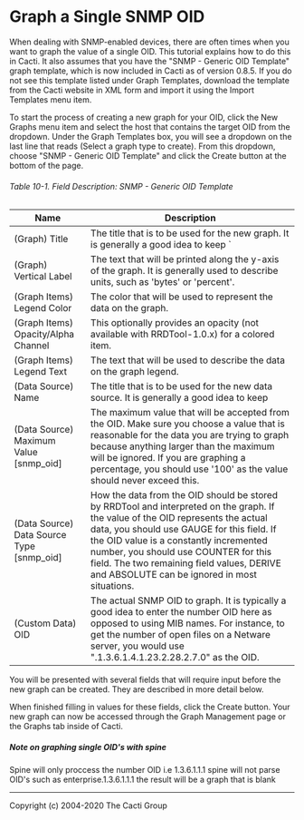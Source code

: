 # Graph a Single SNMP OID

When dealing with SNMP-enabled devices, there are often times when you want to
graph the value of a single OID. This tutorial explains how to do this in
Cacti. It also assumes that you have the "SNMP - Generic OID Template" graph
template, which is now included in Cacti as of version 0.8.5. If you do not see
this template listed under Graph Templates, download the template from the
Cacti website in XML form and import it using the Import Templates menu item.

To start the process of creating a new graph for your OID, click the New Graphs
menu item and select the host that contains the target OID from the dropdown.
Under the Graph Templates box, you will see a dropdown on the last line that
reads (Select a graph type to create). From this dropdown, choose "SNMP -
Generic OID Template" and click the Create button at the bottom of the page.

###### Table 10-1. Field Description: SNMP - Generic OID Template

Name | Description
--- | ---
(Graph) Title | The title that is to be used for the new graph. It is generally a good idea to keep `|host_description|` in the title, as to make the graph easier to identify later.
(Graph) Vertical Label | The text that will be printed along the y-axis of the graph. It is generally used to describe units, such as 'bytes' or 'percent'.
(Graph Items) Legend Color | The color that will be used to represent the data on the graph.
(Graph Items) Opacity/Alpha Channel | This optionally provides an opacity (not available with RRDTool-1.0.x) for a colored item.
(Graph Items) Legend Text | The text that will be used to describe the data on the graph legend.
(Data Source) Name | The title that is to be used for the new data source. It is generally a good idea to keep |host_description| in the title, as to make the data source easier to identify later.
(Data Source) Maximum Value [snmp_oid] | The maximum value that will be accepted from the OID. Make sure you choose a value that is reasonable for the data you are trying to graph because anything larger than the maximum will be ignored. If you are graphing a percentage, you should use '100' as the value should never exceed this.
(Data Source) Data Source Type [snmp_oid] | How the data from the OID should be stored by RRDTool and interpreted on the graph. If the value of the OID represents the actual data, you should use GAUGE for this field. If the OID value is a constantly incremented number, you should use COUNTER for this field. The two remaining field values, DERIVE and ABSOLUTE can be ignored in most situations.
(Custom Data) OID | The actual SNMP OID to graph. It is typically a good idea to enter the number OID here as opposed to using MIB names. For instance, to get the number of open files on a Netware server, you would use ".1.3.6.1.4.1.23.2.28.2.7.0" as the OID.

You will be presented with several fields that will require input before the
new graph can be created. They are described in more detail below.

When finished filling in values for these fields, click the Create button. Your
new graph can now be accessed through the Graph Management page or the Graphs
tab inside of Cacti.

##### Note on graphing single OID's with spine
Spine will only proccess the number OID i.e 1.3.6.1.1.1 spine will not parse OID's such as enterprise.1.3.6.1.1.1 
the result will be a graph that is blank

---
Copyright (c) 2004-2020 The Cacti Group
